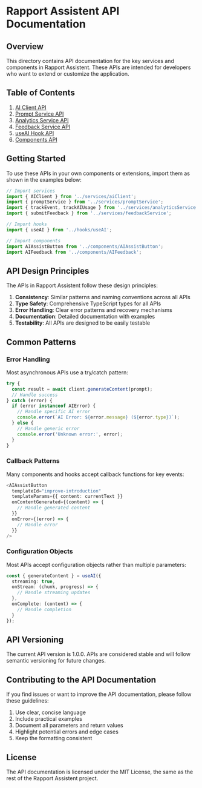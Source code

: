 # Rapport Assistent API Documentation

## Overview

This directory contains API documentation for the key services and components in Rapport Assistent. These APIs are intended for developers who want to extend or customize the application.

## Table of Contents

1. [AI Client API](./ai-client.md)
2. [Prompt Service API](./prompt-service.md)
3. [Analytics Service API](./analytics-service.md)
4. [Feedback Service API](./feedback-service.md)
5. [useAI Hook API](./use-ai-hook.md)
6. [Components API](./components.md)

## Getting Started

To use these APIs in your own components or extensions, import them as shown in the examples below:

```typescript
// Import services
import { AIClient } from '../services/aiClient';
import { promptService } from '../services/promptService';
import { trackEvent, trackAIUsage } from '../services/analyticsService';
import { submitFeedback } from '../services/feedbackService';

// Import hooks
import { useAI } from '../hooks/useAI';

// Import components
import AIAssistButton from '../components/AIAssistButton';
import AIFeedback from '../components/AIFeedback';
```

## API Design Principles

The APIs in Rapport Assistent follow these design principles:

1. **Consistency**: Similar patterns and naming conventions across all APIs
2. **Type Safety**: Comprehensive TypeScript types for all APIs
3. **Error Handling**: Clear error patterns and recovery mechanisms
4. **Documentation**: Detailed documentation with examples
5. **Testability**: All APIs are designed to be easily testable

## Common Patterns

### Error Handling

Most asynchronous APIs use a try/catch pattern:

```typescript
try {
  const result = await client.generateContent(prompt);
  // Handle success
} catch (error) {
  if (error instanceof AIError) {
    // Handle specific AI error
    console.error(`AI Error: ${error.message} (${error.type})`);
  } else {
    // Handle generic error
    console.error('Unknown error:', error);
  }
}
```

### Callback Patterns

Many components and hooks accept callback functions for key events:

```typescript
<AIAssistButton
  templateId="improve-introduction"
  templateParams={{ content: currentText }}
  onContentGenerated={(content) => {
    // Handle generated content
  }}
  onError={(error) => {
    // Handle error
  }}
/>
```

### Configuration Objects

Most APIs accept configuration objects rather than multiple parameters:

```typescript
const { generateContent } = useAI({
  streaming: true,
  onStream: (chunk, progress) => {
    // Handle streaming updates
  },
  onComplete: (content) => {
    // Handle completion
  }
});
```

## API Versioning

The current API version is 1.0.0. APIs are considered stable and will follow semantic versioning for future changes.

## Contributing to the API Documentation

If you find issues or want to improve the API documentation, please follow these guidelines:

1. Use clear, concise language
2. Include practical examples
3. Document all parameters and return values
4. Highlight potential errors and edge cases
5. Keep the formatting consistent

## License

The API documentation is licensed under the MIT License, the same as the rest of the Rapport Assistent project.